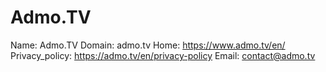 
# Admo.TV

Name: Admo.TV
Domain: admo.tv
Home: https://www.admo.tv/en/
Privacy_policy: https://admo.tv/en/privacy-policy
Email: contact@admo.tv
